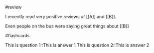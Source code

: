#review

I recently read very positive reviews of [[A]] and [[B]].

Even people on the bus were saying great things about [[B]]

#flashcards

This is question 1::This is answer 1
This is question 2::This is answer 2
